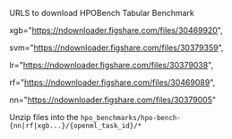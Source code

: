 URLS to download HPOBench Tabular Benchmark

xgb="https://ndownloader.figshare.com/files/30469920",

svm="https://ndownloader.figshare.com/files/30379359",

lr="https://ndownloader.figshare.com/files/30379038",

rf="https://ndownloader.figshare.com/files/30469089",

nn="https://ndownloader.figshare.com/files/30379005"

Unzip files into the `hpo_benchmarks/hpo-bench-{nn|rf|xgb...}/{openml_task_id}/*`